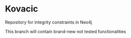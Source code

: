 # Kovacic
Repository for integrity constraints in Neo4j

This branch will contain brand-new not tested functionalities
